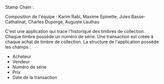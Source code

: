 Stamp Chain :

Composition de l'équipe : Karim Rabi, Maxime Epinette, Jules Basse-Cathalinat, Charles Duporge, Auguste Laulhau

C'est une application qui trace l'historique des timbres de collection.
Chaque timbre possède un numéro de série. Une transaction est créée à chaque achat de timbre de collection.
La structure de l'application possède les champs : 
- Acheteur
- Vendeur
- Numéro de série
- Prix
- Date de la transaction

